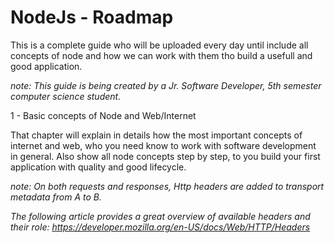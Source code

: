 # NodeJs - Roadmap

This is a complete guide who will be uploaded every day until include all concepts of node and how we can work with them tho build a usefull and good application.

_note: This guide is being created by a Jr. Software Developer, 5th semester computer science student._

1 - Basic concepts of Node and Web/Internet

That chapter will explain in details how the most important concepts of internet and web, who you need know to work with software development in general. Also show all node concepts step by step, to you build your first application with quality and good lifecycle.

_note: On both requests and responses, Http headers are added to transport metadata from A to B._

_The following article provides a great overview of available headers and their role: https://developer.mozilla.org/en-US/docs/Web/HTTP/Headers_
